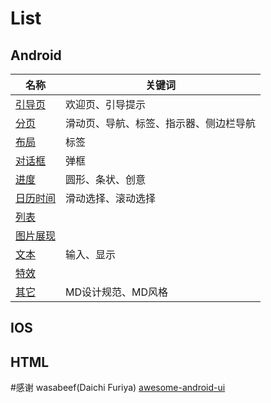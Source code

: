 # List

## Android
名称| 关键词 
---|---
[引导页](Android/引导页.md)|欢迎页、引导提示
[分页](Android/分页.md)|滑动页、导航、标签、指示器、侧边栏导航
[布局](Android/布局.md)|标签
[对话框](Android/对话框.md)|弹框
[进度](Android/进度.md)|圆形、条状、创意
[日历时间](Android/日历时间.md)|滑动选择、滚动选择
[列表](Android/列表.md)|
[图片展现](Android/图片展现.md)|
[文本](Android/文本.md)|输入、显示
[特效](Android/特效.md)|
[其它](Android/其它.md)|MD设计规范、MD风格

## IOS

## HTML


#感谢
wasabeef(Daichi Furiya) [awesome-android-ui](https://github.com/wasabeef/awesome-android-ui)

